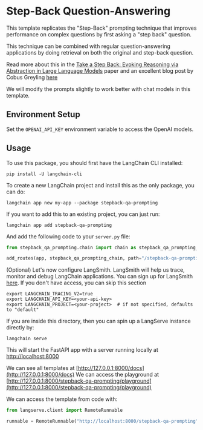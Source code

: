 # Step-Back Question-Answering

This template replicates the "Step-Back" prompting technique that improves performance on complex questions by first asking a "step back" question. 

This technique can be combined with regular question-answering applications by doing retrieval on both the original and step-back question.

Read more about this in the [Take a Step Back: Evoking Reasoning via Abstraction in Large Language Models](https://arxiv.org/abs/2310.06117) paper and an excellent blog post by Cobus Greyling [here](https://cobusgreyling.medium.com/a-new-prompt-engineering-technique-has-been-introduced-called-step-back-prompting-b00e8954cacb)

We will modify the prompts slightly to work better with chat models in this template.

## Environment Setup

Set the `OPENAI_API_KEY` environment variable to access the OpenAI models.

## Usage

To use this package, you should first have the LangChain CLI installed:

```shell
pip install -U langchain-cli
```

To create a new LangChain project and install this as the only package, you can do:

```shell
langchain app new my-app --package stepback-qa-prompting
```

If you want to add this to an existing project, you can just run:

```shell
langchain app add stepback-qa-prompting
```

And add the following code to your `server.py` file:
```python
from stepback_qa_prompting.chain import chain as stepback_qa_prompting_chain

add_routes(app, stepback_qa_prompting_chain, path="/stepback-qa-prompting")
```

(Optional) Let's now configure LangSmith. 
LangSmith will help us trace, monitor and debug LangChain applications. 
You can sign up for LangSmith [here](https://smith.langchain.com/). 
If you don't have access, you can skip this section

```shell
export LANGCHAIN_TRACING_V2=true
export LANGCHAIN_API_KEY=<your-api-key>
export LANGCHAIN_PROJECT=<your-project>  # if not specified, defaults to "default"
```

If you are inside this directory, then you can spin up a LangServe instance directly by:

```shell
langchain serve
```

This will start the FastAPI app with a server running locally at 
[http://localhost:8000](http://localhost:8000)

We can see all templates at [http://127.0.0.1:8000/docs](http://127.0.0.1:8000/docs)
We can access the playground at [http://127.0.0.1:8000/stepback-qa-prompting/playground](http://127.0.0.1:8000/stepback-qa-prompting/playground)  

We can access the template from code with:

```python
from langserve.client import RemoteRunnable

runnable = RemoteRunnable("http://localhost:8000/stepback-qa-prompting")
```